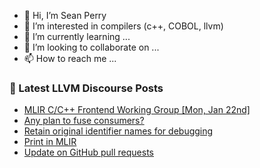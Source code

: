 - 👋 Hi, I’m Sean Perry
- 👀 I’m interested in compilers (c++, COBOL, llvm)
- 🌱 I’m currently learning ...
- 💞️ I’m looking to collaborate on ...
- 📫 How to reach me ...

<!---
s66perry/s66perry is a ✨ special ✨ repository because its `README.md` (this file) appears on your GitHub profile.
You can click the Preview link to take a look at your changes.
--->
### 📕 Latest LLVM Discourse Posts

<!-- DISCOURSE-LLVM:START -->
- [MLIR C/C++ Frontend Working Group [Mon, Jan 22nd]](https://discourse.llvm.org/t/mlir-c-c-frontend-working-group-mon-jan-22nd/76431#post_1)
- [Any plan to fuse consumers?](https://discourse.llvm.org/t/any-plan-to-fuse-consumers/76250#post_3)
- [Retain original identifier names for debugging](https://discourse.llvm.org/t/retain-original-identifier-names-for-debugging/76417#post_11)
- [Print in MLIR](https://discourse.llvm.org/t/print-in-mlir/1701#post_21)
- [Update on GitHub pull requests](https://discourse.llvm.org/t/update-on-github-pull-requests/71540?page=10#post_187)
<!-- DISCOURSE-LLVM:END -->

